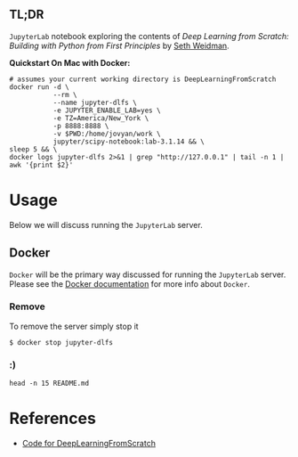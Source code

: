 ## TL;DR
`JupyterLab` notebook exploring the contents of
*Deep Learning from Scratch: Building with Python from First Principles* by
[Seth Weidman](https://github.com/SethHWeidman).

**Quickstart On Mac with Docker:**
```
# assumes your current working directory is DeepLearningFromScratch
docker run -d \
           --rm \
           --name jupyter-dlfs \
           -e JUPYTER_ENABLE_LAB=yes \
           -e TZ=America/New_York \
           -p 8888:8888 \
           -v $PWD:/home/jovyan/work \
           jupyter/scipy-notebook:lab-3.1.14 && \
sleep 5 && \
docker logs jupyter-dlfs 2>&1 | grep "http://127.0.0.1" | tail -n 1 | awk '{print $2}'
```

# Usage
Below we will discuss running the `JupyterLab` server.

## Docker
`Docker` will be the primary way discussed for running the `JupyterLab` server.
Please see the [Docker documentation](https://docs.docker.com/get-started/overview/)
for more info about `Docker`.

### Remove
To remove the server simply stop it
```
$ docker stop jupyter-dlfs
```

### :)
```
head -n 15 README.md
```

# References
+ [Code for DeepLearningFromScratch](https://github.com/SethHWeidman/DLFS_code)
